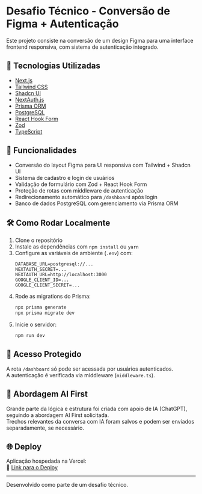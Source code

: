 # Desafio Técnico - Conversão de Figma + Autenticação

Este projeto consiste na conversão de um design Figma para uma interface frontend responsiva, com sistema de autenticação integrado.

## 🚀 Tecnologias Utilizadas

- [Next.js](https://nextjs.org/)
- [Tailwind CSS](https://tailwindcss.com/)
- [Shadcn UI](https://ui.shadcn.com/)
- [NextAuth.js](https://next-auth.js.org/)
- [Prisma ORM](https://www.prisma.io/)
- [PostgreSQL](https://www.postgresql.org/)
- [React Hook Form](https://react-hook-form.com/)
- [Zod](https://zod.dev/)
- [TypeScript](https://www.typescriptlang.org/)

## 🧩 Funcionalidades

- Conversão do layout Figma para UI responsiva com Tailwind + Shadcn UI
- Sistema de cadastro e login de usuários
- Validação de formulário com Zod + React Hook Form
- Proteção de rotas com middleware de autenticação
- Redirecionamento automático para `/dashboard` após login
- Banco de dados PostgreSQL com gerenciamento via Prisma ORM

## 🛠️ Como Rodar Localmente

1. Clone o repositório  
2. Instale as dependências com `npm install` ou `yarn`  
3. Configure as variáveis de ambiente (`.env`) com:
    ```env
    DATABASE_URL=postgresql://...
    NEXTAUTH_SECRET=...
    NEXTAUTH_URL=http://localhost:3000
    GOOGLE_CLIENT_ID=...
    GOOGLE_CLIENT_SECRET=...
    ```
4. Rode as migrations do Prisma:  
    ```bash
    npx prisma generate
    npx prisma migrate dev
    ```
5. Inicie o servidor:  
    ```bash
    npm run dev
    ```

## 🔐 Acesso Protegido

A rota `/dashboard` só pode ser acessada por usuários autenticados.  
A autenticação é verificada via middleware (`middleware.ts`).

## 🧠 Abordagem AI First

Grande parte da lógica e estrutura foi criada com apoio de IA (ChatGPT), seguindo a abordagem AI First solicitada.  
Trechos relevantes da conversa com IA foram salvos e podem ser enviados separadamente, se necessário.

## 🌐 Deploy

Aplicação hospedada na Vercel:  
🔗 [Link para o Deploy](https://teste-nextjs.hiurimendes.com.br)

---

Desenvolvido como parte de um desafio técnico.
